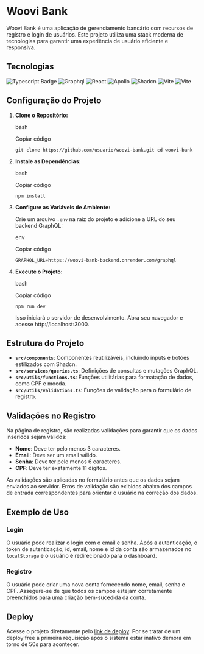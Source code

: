Woovi Bank
==========

Woovi Bank é uma aplicação de gerenciamento bancário com recursos de registro e login de usuários. Este projeto utiliza uma stack moderna de tecnologias para garantir uma experiência de usuário eficiente e responsiva.

## Tecnologias
![Typescript Badge](https://img.shields.io/badge/TypeScript-007ACC?style=for-the-badge&logo=typescript&logoColor=white)
![Graphql](https://img.shields.io/badge/GraphQl-E10098?style=for-the-badge&logo=graphql&logoColor=white)
![React](https://img.shields.io/badge/React-20232A?style=for-the-badge&logo=react&logoColor=61DAFB)
![Apollo](https://img.shields.io/badge/Apollo%20GraphQL-311C87?&style=for-the-badge&logo=Apollo%20GraphQL&logoColor=white)
![Shadcn](https://img.shields.io/badge/shadcn%2Fui-000000?style=for-the-badge&logo=shadcnui&logoColor=white)
![Vite](https://img.shields.io/badge/Vite-B73BFE?style=for-the-badge&logo=vite&logoColor=FFD62E)
![Vite](https://img.shields.io/badge/Tailwind_CSS-38B2AC?style=for-the-badge&logo=tailwind-css&logoColor=white)

Configuração do Projeto
-----------------------

1.  **Clone o Repositório:**

    bash

    Copiar código

    `git clone https://github.com/usuario/woovi-bank.git
    cd woovi-bank`

2.  **Instale as Dependências:**

    bash

    Copiar código

    `npm install`

3.  **Configure as Variáveis de Ambiente:**

    Crie um arquivo `.env` na raiz do projeto e adicione a URL do seu backend GraphQL:

    env

    Copiar código

    `GRAPHQL_URL=https://woovi-bank-backend.onrender.com/graphql`

4.  **Execute o Projeto:**

    bash

    Copiar código

    `npm run dev`

    Isso iniciará o servidor de desenvolvimento. Abra seu navegador e acesse http://localhost:3000.

Estrutura do Projeto
--------------------

-   **`src/components`**: Componentes reutilizáveis, incluindo inputs e botões estilizados com Shadcn.
-   **`src/services/queries.ts`**: Definições de consultas e mutações GraphQL.
-   **`src/utils/functions.ts`**: Funções utilitárias para formatação de dados, como CPF e moeda.
-   **`src/utils/validations.ts`**: Funções de validação para o formulário de registro.

Validações no Registro
----------------------

Na página de registro, são realizadas validações para garantir que os dados inseridos sejam válidos:

-   **Nome**: Deve ter pelo menos 3 caracteres.
-   **Email**: Deve ser um email válido.
-   **Senha**: Deve ter pelo menos 6 caracteres.
-   **CPF**: Deve ter exatamente 11 dígitos.

As validações são aplicadas no formulário antes que os dados sejam enviados ao servidor. Erros de validação são exibidos abaixo dos campos de entrada correspondentes para orientar o usuário na correção dos dados.

Exemplo de Uso
--------------

### Login

O usuário pode realizar o login com o email e senha. Após a autenticação, o token de autenticação, id, email, nome e id da conta são armazenados no `localStorage` e o usuário é redirecionado para o dashboard.

### Registro

O usuário pode criar uma nova conta fornecendo nome, email, senha e CPF. Assegure-se de que todos os campos estejam corretamente preenchidos para uma criação bem-sucedida da conta.

Deploy
------------

Acesse o projeto diretamente pelo [link de deploy](https://woovibank.netlify.app/). Por se tratar de um deploy free a primeira requisição após o sistema estar inativo demora em torno de 50s para acontecer.

